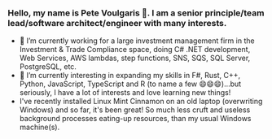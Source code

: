 ### Hello, my name is Pete Voulgaris 👋. I am a senior principle/team lead/software architect/engineer with many interests.

- 🔭 I’m currently working for a large investment management firm in the Investment & Trade Compliance space, doing C# .NET development, Web Services, AWS lambdas, step functions, SNS, SQS, SQL Server, PostgreSQL, etc.
- 🌱 I’m currently interesting in expanding my skills in F#, Rust, C++, Python, JavaScript, TypeScript and R (to name a few 😄😄😄)...but seriously, I have a lot of interests and love learning new things!
- I've recently installed Linux Mint Cinnamon on an old laptop (overwriting Windows) and so far, it's been great! So much less cruft and useless background processes eating-up resources, than my usual Windows machine(s).

<!--
**pvoulgaris9398/pvoulgaris9398** is a ✨ _special_ ✨ repository because its `README.md` (this file) appears on your GitHub profile.

Here are some ideas to get you started:

- 🔭 I’m currently working on ...
- 🌱 I’m currently learning ...
- 👯 I’m looking to collaborate on ...
- 🤔 I’m looking for help with ...
- 💬 Ask me about ...
- 📫 How to reach me: ...
- 😄 Pronouns: ...
- ⚡ Fun fact: ...
-->
